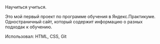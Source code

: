 Научиться учиться.

Это мой первый проект по программе обучения в Яндекс.Практикуме.
Одностраничный сайт, который содержит информацию о разных подходак к обучению.

Использовал: HTML, CSS, Git
